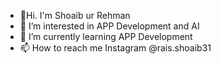 - 👋Hi. I'm Shoaib ur Rehman
- 👀 I’m interested in APP Development and AI
- 🌱 I’m currently learning APP Development
- 📫 How to reach me Instagram @rais.shoaib31

<!---
Shoaibrhman/Shoaibrhman is a ✨ special ✨ repository because its `README.md` (this file) appears on your GitHub profile.
You can click the Preview link to take a look at your changes.
--->
